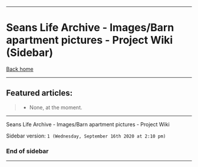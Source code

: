 
***

# Seans Life Archive - Images/Barn apartment pictures - Project Wiki (Sidebar)

[Back home](https://github.com/seanpm2001/SeansLifeArchive_Images_Barn_apartment_pictures/wiki/)

***

## Featured articles:

> * None, at the moment.

***

Seans Life Archive - Images/Barn apartment pictures - Project Wiki

Sidebar version: `1 (Wednesday, September 16th 2020 at 2:10 pm)`

### End of sidebar

***

